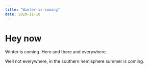 ```yaml
---
title: "Winter-is-coming"
date: 2020-11-10
---
```

# Hey now
Winter is coming. Here and there and everywhere.

Well not everywhere, in the southern hemisphere summer is coming. 
